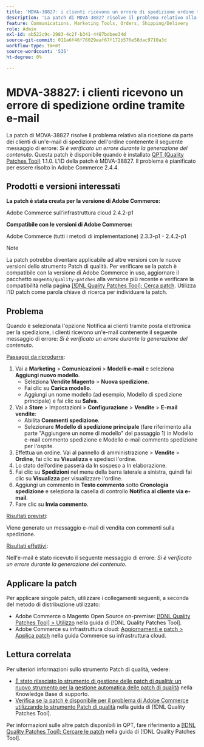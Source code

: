```yaml
---
title: 'MDVA-38827: i clienti ricevono un errore di spedizione ordine tramite e-mail'
description: 'La patch di MDVA-38827 risolve il problema relativo alla ricezione da parte dei clienti di un''e-mail di spedizione dell''ordine contenente il seguente messaggio di errore: *Si è verificato un errore durante la generazione di questo contenuto*. Questa patch è disponibile quando è installato [Quality Patches Tool (QPT)](https://experienceleague.adobe.com/it/docs/commerce-operations/tools/quality-patches-tool/quality-patches-tool-to-self-serve-quality-patches) 1.1.0. L''ID della patch è MDVA-38827. Il problema è pianificato per essere risolto in Adobe Commerce 2.4.4.'
feature: Communications, Marketing Tools, Orders, Shipping/Delivery
role: Admin
exl-id: ab522c9c-2983-4c2f-b341-4487bdbee34d
source-git-commit: 011a6f46f76029eaf67f172b576e58dac9710a3d
workflow-type: tm+mt
source-wordcount: '535'
ht-degree: 0%

---
```


# MDVA-38827: i clienti ricevono un errore di spedizione ordine tramite e-mail

La patch di MDVA-38827 risolve il problema relativo alla ricezione da parte dei clienti di un&#39;e-mail di spedizione dell&#39;ordine contenente il seguente messaggio di errore: *Si è verificato un errore durante la generazione del contenuto*. Questa patch è disponibile quando è installato [QPT (Quality Patches Tool)](https://experienceleague.adobe.com/it/docs/commerce-operations/tools/quality-patches-tool/quality-patches-tool-to-self-serve-quality-patches) 1.1.0. L&#39;ID della patch è MDVA-38827. Il problema è pianificato per essere risolto in Adobe Commerce 2.4.4.

## Prodotti e versioni interessati

**La patch è stata creata per la versione di Adobe Commerce:**

Adobe Commerce sull’infrastruttura cloud 2.4.2-p1

**Compatibile con le versioni di Adobe Commerce:**

Adobe Commerce (tutti i metodi di implementazione) 2.3.3-p1 - 2.4.2-p1

>[!NOTE]
>
>La patch potrebbe diventare applicabile ad altre versioni con le nuove versioni dello strumento Patch di qualità. Per verificare se la patch è compatibile con la versione di Adobe Commerce in uso, aggiornare il pacchetto `magento/quality-patches` alla versione più recente e verificare la compatibilità nella pagina [[!DNL Quality Patches Tool]: Cerca patch](https://experienceleague.adobe.com/it/docs/commerce-operations/tools/quality-patches-tool/quality-patches-tool-to-self-serve-quality-patches). Utilizza l’ID patch come parola chiave di ricerca per individuare la patch.

## Problema

Quando è selezionata l&#39;opzione Notifica ai clienti tramite posta elettronica per la spedizione, i clienti ricevono un&#39;e-mail contenente il seguente messaggio di errore: *Si è verificato un errore durante la generazione del contenuto*.

<u>Passaggi da riprodurre</u>:

1. Vai a **Marketing** > **Comunicazioni** > **Modelli e-mail** e seleziona **Aggiungi nuovo modello**.
   * Seleziona **Vendite Magento** > **Nuova spedizione**.
   * Fai clic su **Carica modello**.
   * Aggiungi un nome modello (ad esempio, Modello di spedizione principale) e fai clic su **Salva**.
1. Vai a **Store** > Impostazioni > **Configurazione** > **Vendite** > **E-mail vendite**:
   * Abilita **Commenti spedizione**.
   * Selezionare **Modello di spedizione principale** (fare riferimento alla parte &quot;Aggiungere un nome di modello&quot; del passaggio 1) in Modello e-mail commento spedizione e Modello e-mail commento spedizione per l&#39;ospite.
1. Effettua un ordine. Vai al pannello di amministrazione > **Vendite** > **Ordine**, fai clic su **Visualizza** e spedisci l&#39;ordine.
1. Lo stato dell’ordine passerà da In sospeso a In elaborazione.
1. Fai clic su **Spedizioni** nel menu della barra laterale a sinistra, quindi fai clic su **Visualizza** per visualizzare l&#39;ordine.
1. Aggiungi un commento in **Testo commento** sotto **Cronologia spedizione** e seleziona la casella di controllo **Notifica al cliente via e-mail**.
1. Fare clic su **Invia commento**.

<u>Risultati previsti</u>:

Viene generato un messaggio e-mail di vendita con commenti sulla spedizione.

<u>Risultati effettivi</u>:

Nell&#39;e-mail è stato ricevuto il seguente messaggio di errore: *Si è verificato un errore durante la generazione del contenuto.*

## Applicare la patch

Per applicare singole patch, utilizzare i collegamenti seguenti, a seconda del metodo di distribuzione utilizzato:

* Adobe Commerce o Magento Open Source on-premise: [[!DNL Quality Patches Tool] > Utilizzo](/help/tools/quality-patches-tool/usage.md) nella guida di [!DNL Quality Patches Tool].
* Adobe Commerce su infrastruttura cloud: [Aggiornamenti e patch > Applica patch](https://experienceleague.adobe.com/docs/commerce-cloud-service/user-guide/develop/upgrade/apply-patches.html?lang=it) nella guida Commerce su infrastruttura cloud.

## Lettura correlata

Per ulteriori informazioni sullo strumento Patch di qualità, vedere:

* [È stato rilasciato lo strumento di gestione delle patch di qualità: un nuovo strumento per la gestione automatica delle patch di qualità](https://experienceleague.adobe.com/it/docs/commerce-operations/tools/quality-patches-tool/quality-patches-tool-to-self-serve-quality-patches) nella Knowledge Base di supporto.
* [Verifica se la patch è disponibile per il problema di Adobe Commerce utilizzando lo strumento Patch di qualità](/help/tools/quality-patches-tool/patches-available-in-qpt/check-patch-for-magento-issue-with-magento-quality-patches.md) nella guida di [!DNL Quality Patches Tool].

Per informazioni sulle altre patch disponibili in QPT, fare riferimento a [[!DNL Quality Patches Tool]: Cercare le patch](https://experienceleague.adobe.com/tools/commerce-quality-patches/index.html?lang=it) nella guida di [!DNL Quality Patches Tool].
